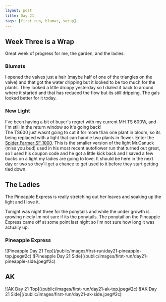 ```yaml
---
layout: post
title: Day 21
tags: [first run, blumat, setup]
---
```


## Week Three is a Wrap

Great week of progress for me, the garden, and the ladies.

### Blumats

I opened the valves just a hair (maybe half of one of the triangles on the valve) and that got the water dripping but it looked to be too much for the plants. They looked a little droopy yesterday so I dialed it back to around where it started and that has reduced the flow but its still dripping. The gals looked better for it today.

### New Light

I've been having a bit of buyer's regret with my current MH TS 600W, and I'm still in the return window so it's going back!  
The TS600 just wasnt going to cut it for more than one plant in bloom, so its being replaced with a light that can handle two plants in flower. Enter the [Spider Farmer SF 1000](https://www.amazon.com/gp/product/B07TS82HWB). This is the smaller version of the light Mr.Canuck (miss you bud) used in his most recent autoflower run that turned out great, so I used his coupon code and he got a little kick back and I saved a few bucks on a light my ladies are going to love. It should be here in the next day or two so they'll get a chance to get used to it before they start getting tied down.

## The Ladies
 
The Pineapple Express is really stretching out her leaves and soaking up the light and I love it.  

Tonight was night three for the ponytails and while the under growth is growing nicely Im not sure if its the ponytails. The ponytail on the Pineapple Express came off at some point last night so I'm not sure how long it was actually up.

### Pineapple Express

<span class="pic-row">
![Pineapple Day 21 Top](/public/images/first-run/day21-pineapple-top.jpeg#2c)
![Pineapple Day 21 Side](/public/images/first-run/day21-pineapple-side.jpeg#2c)
</span>

## AK

<span class="pic-row">
![AK Day 21 Top](/public/images/first-run/day21-ak-top.jpeg#2c)
![AK Day 21 Side](/public/images/first-run/day21-ak-side.jpeg#2c)
</span>
